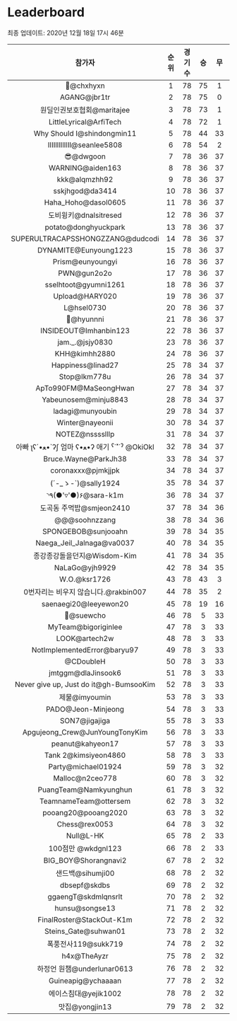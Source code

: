 # Leaderboard
최종 업데이트: 2020년 12월 18일 17시 46분




| 참가자 | 순위 | 경기수 | 승 | 무 | 패 | 승점 |
|:---:|:---:|:---:|:---:|:---:|:---:|:---:|
| 👑@chxhyxn | 1 | 78 | 75 | 1 | 2 | 226 |
| AGANG@jbr1tr | 2 | 78 | 75 | 0 | 3 | 225 |
| 원딜인권보호협회@maritajee | 3 | 78 | 73 | 1 | 4 | 220 |
| LittleLyrical@ArfiTech | 4 | 78 | 72 | 1 | 5 | 217 |
| Why Should I@shindongmin11 | 5 | 78 | 44 | 33 | 1 | 165 |
| lIIIlllIlIlIl@seanlee5808 | 6 | 78 | 54 | 2 | 22 | 164 |
| 😎@dwgoon | 7 | 78 | 36 | 37 | 5 | 145 |
| WARNING@aiden163 | 8 | 78 | 36 | 37 | 5 | 145 |
| kkk@alqmzhh92 | 9 | 78 | 36 | 37 | 5 | 145 |
| sskjhgod@da3414 | 10 | 78 | 36 | 37 | 5 | 145 |
| Haha_Hoho@dasol0605 | 11 | 78 | 36 | 37 | 5 | 145 |
| 도비윙키@dnalsitresed | 12 | 78 | 36 | 37 | 5 | 145 |
| potato@donghyuckpark | 13 | 78 | 36 | 37 | 5 | 145 |
| SUPERULTRACAPSSHONGZZANG@dudcodi | 14 | 78 | 36 | 37 | 5 | 145 |
| DYNAMITE@Eunyoung1223 | 15 | 78 | 36 | 37 | 5 | 145 |
| Prism@eunyoungyi | 16 | 78 | 36 | 37 | 5 | 145 |
| PWN@gun2o2o | 17 | 78 | 36 | 37 | 5 | 145 |
| sselhtoot@gyumni1261 | 18 | 78 | 36 | 37 | 5 | 145 |
| Upload@HARY020 | 19 | 78 | 36 | 37 | 5 | 145 |
| L@hsel0730 | 20 | 78 | 36 | 37 | 5 | 145 |
| 🐻@hyunnni | 21 | 78 | 36 | 37 | 5 | 145 |
| INSIDEOUT@Imhanbin123 | 22 | 78 | 36 | 37 | 5 | 145 |
| jam._.@jsjy0830 | 23 | 78 | 36 | 37 | 5 | 145 |
| KHH@kimhh2880 | 24 | 78 | 36 | 37 | 5 | 145 |
| Happiness@linad27 | 25 | 78 | 34 | 37 | 7 | 139 |
| Stop@lkm778u | 26 | 78 | 34 | 37 | 7 | 139 |
| ApTo990FM@MaSeongHwan | 27 | 78 | 34 | 37 | 7 | 139 |
| Yabeunosem@minju8843 | 28 | 78 | 34 | 37 | 7 | 139 |
| ladagi@munyoubin | 29 | 78 | 34 | 37 | 7 | 139 |
| Winter@nayeonii | 30 | 78 | 34 | 37 | 7 | 139 |
| NOTEZ@nsssslllp | 31 | 78 | 34 | 37 | 7 | 139 |
|  아빠  ʅʕ´•ﻌ•`ʔʃ  엄마 ʕ•ﻌ•ʔ 애기 ˁ˙˟˙ˀ @OkiOkl | 32 | 78 | 34 | 37 | 7 | 139 |
| Bruce.Wayne@ParkJh38 | 33 | 78 | 34 | 37 | 7 | 139 |
| coronaxxx@pjmkjjpk | 34 | 78 | 34 | 37 | 7 | 139 |
| (´-_ゝ-`)@sally1924 | 35 | 78 | 34 | 37 | 7 | 139 |
| ◝٩(●'▿'●)۶@sara-k1m | 36 | 78 | 34 | 37 | 7 | 139 |
| 도곡동 주먹밥@smjeon2410 | 37 | 78 | 34 | 36 | 8 | 138 |
| @@@soohnzzang | 38 | 78 | 34 | 36 | 8 | 138 |
| SPONGEBOB@sunjooahn | 39 | 78 | 34 | 35 | 9 | 137 |
| Naega_Jeil_Jalnaga@va0037 | 40 | 78 | 34 | 35 | 9 | 137 |
| 종강종강돌을던지@Wisdom-Kim | 41 | 78 | 34 | 35 | 9 | 137 |
| NaLaGo@yjh9929 | 42 | 78 | 34 | 35 | 9 | 137 |
| W.O.@ksr1726 | 43 | 78 | 43 | 3 | 32 | 132 |
| 0번자리는 비우지 않습니다.@rakbin007 | 44 | 78 | 35 | 2 | 41 | 107 |
| saenaegi20@leeyewon20 | 45 | 78 | 19 | 16 | 43 | 73 |
| 👏@suewcho | 46 | 78 | 5 | 33 | 40 | 48 |
| MyTeam@bigoriginlee | 47 | 78 | 3 | 33 | 42 | 42 |
| LOOK@artech2w | 48 | 78 | 3 | 33 | 42 | 42 |
| NotImplementedError@baryu97 | 49 | 78 | 3 | 33 | 42 | 42 |
| @CDoubleH | 50 | 78 | 3 | 33 | 42 | 42 |
| jmtggm@dlaJinsook6 | 51 | 78 | 3 | 33 | 42 | 42 |
| Never give up, Just do it@gh-BumsooKim | 52 | 78 | 3 | 33 | 42 | 42 |
| 제물@imyoumin | 53 | 78 | 3 | 33 | 42 | 42 |
| PADO@Jeon-Minjeong | 54 | 78 | 3 | 33 | 42 | 42 |
| SON7@jigajiga | 55 | 78 | 3 | 33 | 42 | 42 |
| Apgujeong_Crew@JunYoungTonyKim | 56 | 78 | 3 | 33 | 42 | 42 |
| peanut@kahyeon17 | 57 | 78 | 3 | 33 | 42 | 42 |
| Tank 2@kimsiyeon4860 | 58 | 78 | 3 | 33 | 42 | 42 |
| Party@michael01924 | 59 | 78 | 3 | 32 | 43 | 41 |
| Malloc@n2ceo778 | 60 | 78 | 3 | 32 | 43 | 41 |
| PuangTeam@Namkyunghun | 61 | 78 | 3 | 32 | 43 | 41 |
| TeamnameTeam@ottersem | 62 | 78 | 3 | 32 | 43 | 41 |
| pooang20@pooang2020 | 63 | 78 | 3 | 32 | 43 | 41 |
| Chess@rex0053 | 64 | 78 | 3 | 32 | 43 | 41 |
| Null@L-HK | 65 | 78 | 2 | 33 | 43 | 39 |
| 100점만 @wkdgnl123 | 66 | 78 | 2 | 33 | 43 | 39 |
| BIG_BOY@Shorangnavi2 | 67 | 78 | 2 | 32 | 44 | 38 |
| 샌드백@sihumji00 | 68 | 78 | 2 | 32 | 44 | 38 |
| dbsepf@skdbs | 69 | 78 | 2 | 32 | 44 | 38 |
| ggaengT@skdmlqnsrlt | 70 | 78 | 2 | 32 | 44 | 38 |
| hunsu@songse13 | 71 | 78 | 2 | 32 | 44 | 38 |
| FinalRoster@StackOut-K1m | 72 | 78 | 2 | 32 | 44 | 38 |
| Steins_Gate@suhwan01 | 73 | 78 | 2 | 32 | 44 | 38 |
| 폭풍전사119@sukk719 | 74 | 78 | 2 | 32 | 44 | 38 |
| h4x@TheAyzr | 75 | 78 | 2 | 32 | 44 | 38 |
| 하정언 원챔@underlunar0613 | 76 | 78 | 2 | 32 | 44 | 38 |
| Guineapig@ychaaaan | 77 | 78 | 2 | 32 | 44 | 38 |
| 에이스침대@yejik1002 | 78 | 78 | 2 | 32 | 44 | 38 |
| 맛집@yongjin13 | 79 | 78 | 2 | 32 | 44 | 38 |